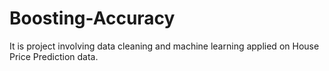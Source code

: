 # Boosting-Accuracy
It is project involving data cleaning and machine learning applied on House Price Prediction data.
